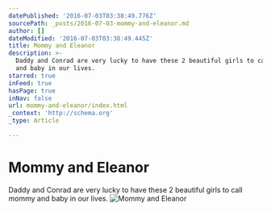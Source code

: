 ```yaml
---
datePublished: '2016-07-03T03:38:49.776Z'
sourcePath: _posts/2016-07-03-mommy-and-eleanor.md
author: []
dateModified: '2016-07-03T03:38:49.445Z'
title: Mommy and Eleanor
description: >-
  Daddy and Conrad are very lucky to have these 2 beautiful girls to call mommy
  and baby in our lives.
starred: true
inFeed: true
hasPage: true
inNav: false
url: mommy-and-eleanor/index.html
_context: 'http://schema.org'
_type: Article

---
```

# **Mommy and Eleanor**

Daddy and Conrad are very lucky to have these 2 beautiful girls to call mommy and baby in our lives.
![Mommy and Eleanor](https://s3-us-west-2.amazonaws.com/the-grid-img/p/cdb0d27a868cf8ef35bdc599c0a73c220f09bb28.jpg)